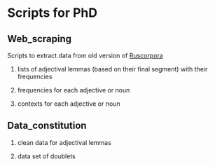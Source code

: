 # Scripts for PhD

## Web_scraping

Scripts to extract data from old version of [Ruscorpora](https://ruscorpora.ru/old/search-main.html)

1. lists of adjectival lemmas (based on their final segment) with their frequencies

2. frequencies for each adjective or noun

3. contexts for each adjective or noun

## Data_constitution

1. clean data for adjectival lemmas

2. data set of doublets
